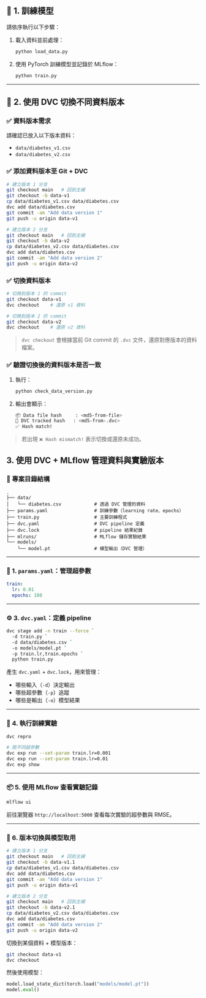 ## 📌 1. 訓練模型

請依序執行以下步驟：

1. 載入資料並前處理：

   ```bash
   python load_data.py
   ```
2. 使用 PyTorch 訓練模型並記錄於 MLflow：

   ```bash
   python train.py
   ```

---

## 📌 2. 使用 DVC 切換不同資料版本

### ✅ 資料版本需求

請確認已放入以下版本資料：

* `data/diabetes_v1.csv`
* `data/diabetes_v2.csv`

### ✅ 添加資料版本至 Git + DVC

```bash
# 建立版本 1 分支
git checkout main   # 回到主線
git checkout -b data-v1
cp data/diabetes_v1.csv data/diabetes.csv
dvc add data/diabetes.csv
git commit -am "Add data version 1"
git push -u origin data-v1

# 建立版本 2 分支
git checkout main   # 回到主線
git checkout -b data-v2
cp data/diabetes_v2.csv data/diabetes.csv
dvc add data/diabetes.csv
git commit -am "Add data version 2"
git push -u origin data-v2
```

### ✅ 切換資料版本

```bash
# 切換到版本 1 的 commit
git checkout data-v1
dvc checkout    # 還原 v1 資料

# 切換到版本 2 的 commit
git checkout data-v2
dvc checkout    # 還原 v2 資料
```

> `dvc checkout` 會根據當前 Git commit 的 `.dvc` 文件，還原對應版本的資料檔案。

### ✅ 驗證切換後的資料版本是否一致

1. 執行：

   ```bash
   python check_data_version.py
   ```

2. 輸出會顯示：

   ```bash
   📦 Data file hash     : <md5-from-file>
   📄 DVC tracked hash   : <md5-from-.dvc>
   ✅ Hash match!
   ```

> 若出現 `❌ Hash mismatch!` 表示切換或還原未成功。

## 3. 使用  DVC + MLflow 管理資料與實驗版本

### 🧱 專案目錄結構

```
.
├── data/
│   └── diabetes.csv            # 透過 DVC 管理的資料
├── params.yaml                 # 訓練參數（learning rate、epochs）
├── train.py                    # 主要訓練程式
├── dvc.yaml                    # DVC pipeline 定義
├── dvc.lock                    # pipeline 結果紀錄
├── mlruns/                     # MLflow 儲存實驗結果
└── models/
    └── model.pt                # 模型輸出（DVC 管理）
```

---

### 📄 1. `params.yaml`：管理超參數

```yaml
train:
  lr: 0.01
  epochs: 100
```

---

### ⚙️ 3. `dvc.yaml`：定義 pipeline

```bash
dvc stage add -n train --force `
  -d train.py `
  -d data/diabetes.csv `
  -o models/model.pt `
  -p train.lr,train.epochs `
  python train.py
```

產生 `dvc.yaml` + `dvc.lock`，用來管理：

* 哪些輸入（`-d`）決定輸出
* 哪些超參數（`-p`）追蹤
* 哪些是輸出（`-o`）模型結果

---

### 🚀 4. 執行訓練實驗

```bash
dvc repro

# 跑不同超參數
dvc exp run --set-param train.lr=0.001
dvc exp run --set-param train.lr=0.01
dvc exp show
```

---

### 📦 5. 使用 MLflow 查看實驗記錄

```bash
mlflow ui
```

前往瀏覽器 `http://localhost:5000` 查看每次實驗的超參數與 RMSE。

---

### 🔁 6. 版本切換與模型取用

```bash
# 建立版本 1 分支
git checkout main   # 回到主線
git checkout -b data-v1.1
cp data/diabetes_v1.csv data/diabetes.csv
dvc add data/diabetes.csv
git commit -am "Add data version 1"
git push -u origin data-v1

# 建立版本 2 分支
git checkout main   # 回到主線
git checkout -b data-v2.1
cp data/diabetes_v2.csv data/diabetes.csv
dvc add data/diabetes.csv
git commit -am "Add data version 2"
git push -u origin data-v2
```

切換到某個資料 + 模型版本：

```bash
git checkout data-v1
dvc checkout
```

然後使用模型：

```python
model.load_state_dict(torch.load("models/model.pt"))
model.eval()
```